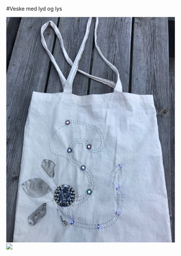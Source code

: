 #Veske med lyd og lys

<img src="https://github.com/udirbetalab/E-tekstiler/blob/master/Circuit_Playground/tote%20bag.jpg" width="450"><br>
<img src="https://github.com/udirbetalab/E-tekstiler/blob/master/Circuit_Playground/totebag2.jpg" width="450"><br>
